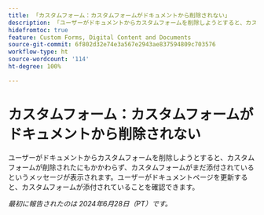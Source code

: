 ```yaml
---
title: 「カスタムフォーム：カスタムフォームがドキュメントから削除されない」
description: 「ユーザーがドキュメントからカスタムフォームを削除しようとすると、カスタムフォームが削除されたにもかかわらず、カスタムフォームがまだ添付されているというメッセージが表示されます。ユーザーがドキュメントページを更新すると、カスタムフォームが添付されていることを確認できます。」
hidefromtoc: true
feature: Custom Forms, Digital Content and Documents
source-git-commit: 6f802d32e74e3a567e2943ae837594809c703576
workflow-type: ht
source-wordcount: '114'
ht-degree: 100%

---
```



# カスタムフォーム：カスタムフォームがドキュメントから削除されない

ユーザーがドキュメントからカスタムフォームを削除しようとすると、カスタムフォームが削除されたにもかかわらず、カスタムフォームがまだ添付されているというメッセージが表示されます。ユーザーがドキュメントページを更新すると、カスタムフォームが添付されていることを確認できます。

_最初に報告されたのは 2024年6月28日（PT）です。_
